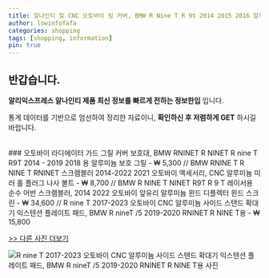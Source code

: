 ```yaml
---
title: 알나인티 및 CNC 오토바이 링 커버, BMW R Nine T R 9t 2014 2015 2016 알루미늄 R NINET 
author: lowinfofafa
categories: shopping
tags: [shopping, information]
pin: true
---
```


## 반갑습니다. 

**알리익스프레스 알나인티 제품 최신 정보를 빠르게 전하는 정보한입** 입니다.

통계 데이터를 기반으로 엄선하여 정리한 자료이니, **확인하신 후 저렴하게 GET** 하시길 바랍니다.

<br >
### 오토바이 라디에이터 가드 그릴 커버 보호대, BMW RNINET R NINET R nine T R9T 2014 - 2019 2018 용 알루미늄 보호 그릴  - ₩ 5,300 // BMW RNINE T R NINE T RNINET 스크램블러 2014-2022 2021 오토바이 액세서리, CNC 알루미늄 미러 홀 플러그 나사 볼트  - ₩ 8,700 // BMW R NINE T NINET R9T R 9 T 레이서용 순수 어반 스크램블러, 2014 2022 오토바이 앞유리 알루미늄 윈드 디플렉터 윈드 스크린  - ₩ 34,600 // R nine T 2017-2023 오토바이 CNC 알루미늄 사이드 스탠드 확대기 익스텐션 플레이트 패드, BMW R nineT /5 2019-2020 RNINET R NINE T용  - ₩ 15,800

[>> 다른 사진 더보기](https://alongwithus.com/알나인티-1989)

![R nine T 2017-2023 오토바이 CNC 알루미늄 사이드 스탠드 확대기 익스텐션 플레이트 패드, BMW R nineT /5 2019-2020 RNINET R NINE T용  사진](https://ae04.alicdn.com/kf/Sd7efc6ba758b4d37b9fb43d7778953d8B/R-nine-T-2017-2023-Motorcycle-CNC-ALUMINIUM-Side-Stand-Enlarger-Extension-Plate-Pad-For-BMW.jpg)
                        